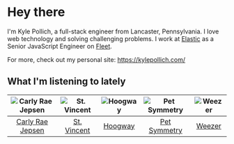 # Hey there


I'm Kyle Pollich, a full-stack engineer from Lancaster, Pennsylvania. I love web technology and solving challenging problems.
I work at [Elastic](https://www.elastic.co/) as a Senior JavaScript Engineer on [Fleet](https://www.elastic.co/guide/en/fleet/current/fleet-overview.html).

For more, check out my personal site: https://kylepollich.com/

## What I'm listening to lately

<!-- begin artists -->
  |![Carly Rae Jepsen](https://i.scdn.co/image/ab6761610000f17871fed7c1f401da1662f209cb)|![St. Vincent](https://i.scdn.co/image/ab6761610000f1787cc26e31b27189be2b179fee)|![Hoogway](https://i.scdn.co/image/ab6761610000f178c9a4eefba7bc162da4ccd7d4)|![Pet Symmetry](https://i.scdn.co/image/ab6761610000f17866bd85fdacddfbe6a00881db)|![Weezer](https://i.scdn.co/image/ab6761610000f178ef2e09aeedd0d8f842d1a690)|
  |:---:|:---:|:---:|:---:|:---:|
  |[Carly Rae Jepsen](https://open.spotify.com/artist/6sFIWsNpZYqfjUpaCgueju)|[St. Vincent](https://open.spotify.com/artist/7bcbShaqKdcyjnmv4Ix8j6)|[Hoogway](https://open.spotify.com/artist/1Mh9G47YfuaLdQs44voLrQ)|[Pet Symmetry](https://open.spotify.com/artist/25o7TtaXwjIHjQnqXH670G)|[Weezer](https://open.spotify.com/artist/3jOstUTkEu2JkjvRdBA5Gu)|
<!-- end artists -->
